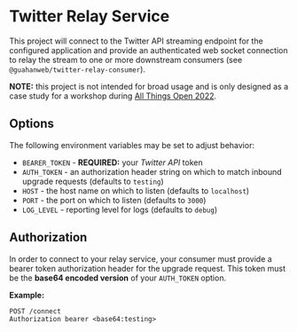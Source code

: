# Twitter Relay Service

This project will connect to the Twitter API streaming endpoint
for the configured application and provide an authenticated web
socket connection to relay the stream to one or more downstream
consumers (see `@guahanweb/twitter-relay-consumer`).

**NOTE:** this project is not intended for broad usage and is
only designed as a case study for a workshop during
[All Things Open 2022](https://www.allthingsopen.org).

## Options

The following environment variables may be set to adjust behavior:

* `BEARER_TOKEN` - **REQUIRED:** your *Twitter API* token
* `AUTH_TOKEN` - an authorization header string on which to match inbound upgrade requests (defaults to `testing`)
* `HOST` - the host name on which to listen (defaults to `localhost`)
* `PORT` - the port on which to listen (defaults to `3000`)
* `LOG_LEVEL` - reporting level for logs (defaults to `debug`)

## Authorization

In order to connect to your relay service, your consumer must provide
a bearer token authorization header for the upgrade request. This token
must be the **base64 encoded version** of your `AUTH_TOKEN` option.

**Example:**

```
POST /connect
Authorization bearer <base64:testing>
```
